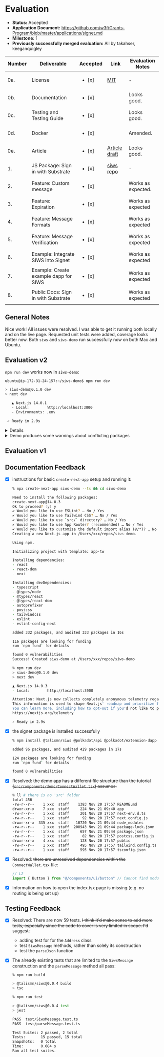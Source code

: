 # Evaluation

- **Status:** Accepted
- **Application Document:** https://github.com/w3f/Grants-Program/blob/master/applications/signet.md
- **Milestone:** 1
- **Previously successfully merged evaluation:** All by takahser, keeganquigley

| Number | Deliverable | Accepted | Link | Evaluation Notes |
|-|-|-|-|-|  
| 0a. | License | <ul><li>[x] </li></ul>| [MIT](https://github.com/TalismanSociety/siws/blob/44db2e2b36d9b350a77777bf67c2da97333bd6d7/LICENSE) | - |
| 0b. | Documentation | <ul><li>[x] </li></ul>| | Looks good. |  
| 0c. | Testing and Testing Guide | <ul><li>[x] </li></ul>| | Looks good. |
| 0d. | Docker | <ul><li>[x] </li></ul>| | Amended. |
| 0e. | Article | <ul><li>[x] </li></ul>| [Article draft](https://docs.google.com/document/d/1Px3RAxQnBMDzZLuw5okXZmCL1VP6gfhxEVvOBaFPiqQ/edit?usp=sharing) | Looks good. |
| 1. | JS Package: Sign in with Substrate | <ul><li>[x] </li></ul>| [siws repo](https://github.com/TalismanSociety/siws/tree/44db2e2b36d9b350a77777bf67c2da97333bd6d7) | - |
| 2. | Feature: Custom message | <ul><li>[x] </li></ul>| | Works as expected. |
| 3. | Feature: Expiration | <ul><li>[x] </li></ul>| | Works as expected |  
| 4. | Feature: Message Formats | <ul><li>[x] </li></ul>| | Works as expected |
| 5. | Feature: Message Verification | <ul><li>[x] </li></ul>| | Works as expected |
| 6. | Example: Integrate SIWS into Signet | <ul><li>[x] </li></ul>| | Works as expected |  
| 7. | Example: Create example dapp for SIWS | <ul><li>[x] </li></ul>| | Works as expected |
| 8. | Public Docs: Sign in with Substrate | <ul><li>[x] </li></ul>| | Works as expected |

## General Notes

Nice work! All issues were resolved. I was able to get it running both locally and on the live page. Requested unit tests were added, coverage looks better now. Both `siws` and `siws-demo` run successfully now on both Mac and Ubuntu.

## Evaluation v2

`npm run dev` works now in `siws-demo`:
```sh
ubuntu@ip-172-31-24-157:~/siws-demo$ npm run dev

> siws-demo@0.1.0 dev
> next dev

   ▲ Next.js 14.0.1
   - Local:        http://localhost:3000
   - Environments: .env

 ✓ Ready in 2.9s
```

<details>

    <summary>Requested unit tests were written</summary>

```ts
> @talismn/siws@0.0.5 test
> jest --verbose --coverage

 PASS  test/Address.test.ts
  Address
    construction
      fromSs58
        ✓ should return false if the address is invalid (5 ms)
        ✓ should return an Address if generic address is valid (1 ms)
        ✓ should return an Address if polkadot address is valid (1 ms)
        ✓ should return an Address if kusama address is valid (1 ms)
      fromPubKey
        ✓ should return false if the address is invalid
        ✓ should return an Address if generic pubkey is valid (1 ms)
        ✓ should return an Address if polkadot pubkey is valid
        ✓ should return an Address if kusama pubkey is valid
    methods
      isEqual
        ✓ should return true if addresses are equal
        ✓ should return false if addresses are not equal
      toSs58
        ✓ should return the correct ss58 address according to prefix (2 ms)
      toPubKey
        ✓ should return the correct pubkey

 PASS  test/parseMessage.test.ts
  parseMessage
    ✓ should parse a valid message correctly (7 ms)
    ✓ should parse a valid json message correctly (4 ms)
    ✓ should throw an error if address is invalid (12 ms)
    ✓ should throw error when message is empty string (1 ms)
    ✓ should throw error when message is random string
    ✓ should throw error when message is number (1 ms)
    ✓ should throw error when message is missing domain
    ✓ should throw error when message is missing chainName
    ✓ should throw error when message is missing address
    ✓ should throw error when message is missing uri
    ✓ should throw error when message is missing nonce (1 ms)
    ✓ should throw error when message is missing body (1 ms)
    ✓ should throw error when message is missing body with statement
    ✓ should throw error when message is missing statement text (1 ms)
  parseJson
    ✓ should parse a valid json message correctly (1 ms)
    ✓ should throw error if message is not valid json
    ✓ should throw error when json is invalid address
    ✓ should throw error when json is missing domain (1 ms)
    ✓ should throw error when json is missing address (2 ms)
    ✓ should throw error when json is missing uri
    ✓ should throw error when json is missing nonce (1 ms)

 PASS  test/SiwsMessage.test.ts
  SiwsMessage
    constructor
      ✓ should create an SIWS instance with correct params (4 ms)
      ✓ should throw error when address is invalid (11 ms)
      ✓ should throw error if domain is invalid (1 ms)
      ✓ should throw error if uri is invalid (1 ms)
      ✓ should throw error if nonce is invalid (6 ms)
      ✓ should throw error if issuedAt is invalid (1 ms)
      ✓ should throw error if expirationTime is invalid (1 ms)
      ✓ should throw error if expirationTime is before issuedAt (1 ms)
      ✓ should throw error when message has expired (2 ms)
    asJson
      ✓ should return the same params as json object
    prepareJson
      ✓ should return the same params as json string (2 ms)
    prepareMessage
      ✓ should return the same params as message string (1 ms)
    sign
      ✓ should throw error when signRaw method does not exist (2 ms)
      ✓ should call signRaw with the right parameters (1 ms)
    signJson
      ✓ should throw error when signRaw method does not exist
      ✓ should call signRaw with the right parameters (1 ms)

------------------|---------|----------|---------|---------|-------------------
File              | % Stmts | % Branch | % Funcs | % Lines | Uncovered Line #s
------------------|---------|----------|---------|---------|-------------------
All files         |      98 |    97.59 |   93.75 |      98 |
 src              |   97.89 |    97.59 |   93.75 |   97.89 |
  SiwsMessage.ts  |     100 |      100 |     100 |     100 |
  parseMessage.ts |     100 |      100 |     100 |     100 |
  utils.ts        |   89.39 |    83.33 |   85.71 |   89.39 | 16-22
 test             |     100 |      100 |     100 |     100 |
  config.ts       |     100 |      100 |     100 |     100 |
------------------|---------|----------|---------|---------|-------------------
Test Suites: 3 passed, 3 total
Tests:       49 passed, 49 total
Snapshots:   0 total
Time:        0.943 s
Ran all test suites.
npm notice
npm notice New major version of npm available! 9.6.5 -> 10.2.5
npm notice Changelog: https://github.com/npm/cli/releases/tag/v10.2.5
npm notice Run npm install -g npm@10.2.5 to update!
npm notice
```
</details>

<details>
    <summary>Demo produces some warnings about conflicting packages</summary>

```js
 ✓ Creating an optimized production build    
 ✓ Compiled successfully
   Collecting page data  ..@polkadot/util has multiple versions, ensure that there is only one installed.
Either remove and explicitly install matching versions or dedupe using your package manager.
The following conflicting packages were found:
        cjs 12.5.1      node_modules/@polkadot/util/cjs
        esm 12.5.1      node_modules/@polkadot/util/
@polkadot/util-crypto has multiple versions, ensure that there is only one installed.
Either remove and explicitly install matching versions or dedupe using your package manager.
The following conflicting packages were found:
        cjs 12.5.1      node_modules/@polkadot/util-crypto/cjs
        esm 12.5.1      node_modules/@polkadot/util-crypto/
@polkadot/wasm-crypto has multiple versions, ensure that there is only one installed.
Either remove and explicitly install matching versions or dedupe using your package manager.
The following conflicting packages were found:
        cjs 7.2.2       node_modules/@polkadot/wasm-crypto/cjs
        esm 7.2.2       node_modules/@polkadot/wasm-crypto/
@polkadot/wasm-bridge has multiple versions, ensure that there is only one installed.
Either remove and explicitly install matching versions or dedupe using your package manager.
The following conflicting packages were found:
        cjs 7.2.2       node_modules/@polkadot/wasm-bridge/cjs
        esm 7.2.2       node_modules/@polkadot/wasm-bridge/
@polkadot/wasm-crypto-wasm has multiple versions, ensure that there is only one installed.
Either remove and explicitly install matching versions or dedupe using your package manager.
The following conflicting packages were found:
        cjs 7.2.2       node_modules/@polkadot/wasm-crypto-wasm/cjs
        esm 7.2.2       node_modules/@polkadot/wasm-crypto-wasm/
@polkadot/wasm-util has multiple versions, ensure that there is only one installed.
Either remove and explicitly install matching versions or dedupe using your package manager.
The following conflicting packages were found:
        cjs 7.2.2       node_modules/@polkadot/wasm-util/cjs
        esm 7.2.2       node_modules/@polkadot/wasm-util/
 ✓ Collecting page data    
   Generating static pages (2/3)  [==  ] 
@polkadot/util has multiple versions, ensure that there is only one installed.
Either remove and explicitly install matching versions or dedupe using your package manager.
The following conflicting packages were found:
        cjs 12.5.1      node_modules/@polkadot/util/cjs
        esm 12.5.1      node_modules/@polkadot/util/
@polkadot/util-crypto has multiple versions, ensure that there is only one installed.
Either remove and explicitly install matching versions or dedupe using your package manager.
The following conflicting packages were found:
        cjs 12.5.1      node_modules/@polkadot/util-crypto/cjs
        esm 12.5.1      node_modules/@polkadot/util-crypto/
@polkadot/wasm-crypto has multiple versions, ensure that there is only one installed.
Either remove and explicitly install matching versions or dedupe using your package manager.
The following conflicting packages were found:
        cjs 7.2.2       node_modules/@polkadot/wasm-crypto/cjs
        esm 7.2.2       node_modules/@polkadot/wasm-crypto/
@polkadot/wasm-bridge has multiple versions, ensure that there is only one installed.
Either remove and explicitly install matching versions or dedupe using your package manager.
The following conflicting packages were found:
        cjs 7.2.2       node_modules/@polkadot/wasm-bridge/cjs
        esm 7.2.2       node_modules/@polkadot/wasm-bridge/
@polkadot/wasm-crypto-wasm has multiple versions, ensure that there is only one installed.
Either remove and explicitly install matching versions or dedupe using your package manager.
The following conflicting packages were found:
        cjs 7.2.2       node_modules/@polkadot/wasm-crypto-wasm/cjs
        esm 7.2.2       node_modules/@polkadot/wasm-crypto-wasm/
@polkadot/wasm-util has multiple versions, ensure that there is only one installed.
Either remove and explicitly install matching versions or dedupe using your package manager.
The following conflicting packages were found:
        cjs 7.2.2       node_modules/@polkadot/wasm-util/cjs
 ✓ Generating static pages (3/3) 
 ✓ Collecting build traces    
 ✓ Finalizing page optimization 
```
</details>

## Evaluation v1

## Documentation Feedback

- [x] instructions for basic `create-next-app` setup and running it:
    ```zsh
    % npx create-next-app siws-demo --ts && cd siws-demo

    Need to install the following packages:
    create-next-app@14.0.3
    Ok to proceed? (y) y
    ✔ Would you like to use ESLint? … No / Yes
    ✔ Would you like to use Tailwind CSS? … No / Yes
    ✔ Would you like to use `src/` directory? … No / Yes
    ✔ Would you like to use App Router? (recommended) … No / Yes
    ✔ Would you like to customize the default import alias (@/*)? … No / Yes
    Creating a new Next.js app in /Users/xxx/repos/siws-demo.

    Using npm.

    Initializing project with template: app-tw 

    Installing dependencies:
    - react
    - react-dom
    - next

    Installing devDependencies:
    - typescript
    - @types/node
    - @types/react
    - @types/react-dom
    - autoprefixer
    - postcss
    - tailwindcss
    - eslint
    - eslint-config-next

    added 332 packages, and audited 333 packages in 16s

    116 packages are looking for funding
    run `npm fund` for details

    found 0 vulnerabilities
    Success! Created siws-demo at /Users/xxx/repos/siws-demo

    % npm run dev
    > siws-demo@0.1.0 dev
    > next dev

    ▲ Next.js 14.0.3
    - Local:        http://localhost:3000

    Attention: Next.js now collects completely anonymous telemetry regarding usage.
    This information is used to shape Next.js' roadmap and prioritize features.
    You can learn more, including how to opt-out if you'd not like to participate in this anonymous program, by visiting the following URL:
    https://nextjs.org/telemetry

    ✓ Ready in 2.9s
    ```
- [x] the signet package is installed successfully
    ```zsh
    % npm install @talismn/siws @polkadot/api @polkadot/extension-dapp

    added 96 packages, and audited 429 packages in 17s

    124 packages are looking for funding
    run `npm fund` for details

    found 0 vulnerabilities
    ```

- [x] Resolved: ~~the demo app has a different file structure than the tutorial (`src/components/demo/ConnectWallet.tsx`) assumes:~~

    ```zsh
    % ll # there is no 'src' folder
    total 456
    -rw-r--r--    1 xxx  staff    1383 Nov 20 17:57 README.md
    drwxr-xr-x    7 xxx  staff     224 Nov 21 09:40 app
    -rw-r--r--    1 xxx  staff     201 Nov 20 17:57 next-env.d.ts
    -rw-r--r--    1 xxx  staff      92 Nov 20 17:57 next.config.js
    drwxr-xr-x  335 xxx  staff   10720 Nov 21 09:44 node_modules
    -rw-r--r--    1 xxx  staff  200943 Nov 21 09:44 package-lock.json
    -rw-r--r--    1 xxx  staff     657 Nov 21 09:44 package.json
    -rw-r--r--    1 xxx  staff      82 Nov 20 17:57 postcss.config.js
    drwxr-xr-x    4 xxx  staff     128 Nov 20 17:57 public
    -rw-r--r--    1 xxx  staff     495 Nov 20 17:57 tailwind.config.ts
    -rw-r--r--    1 xxx  staff     595 Nov 20 17:57 tsconfig.json
    ```

- [x] Resolved: ~~there are unresolved dependencies within the `ConnectWallet.tsx` file:~~
    ```typescript
    // L2
    import { Button } from "@/components/ui/button" // Cannot find module '@/components/ui/button' or its corresponding type declarations.ts(2307)
    ```

- [x] Information on how to open the index.tsx page is missing (e.g. no routing is being set up)

## Testing Feedback

- [x] Resolved: There are now 59 tests. ~~I think it'd make sense to add more tests, especially since the code to cover is very limited in scope. I'd suggest:~~
    - adding test for for the `Address` class
    - test `SiwsMessage` methods, rather than solely its construction
    - test the `parseJson` function

- [x] The already existing tests that are limited to the `SiwsMessage` construction and the `parseMessage` method all pass:
    ```zsh
    % npm run build

    > @talismn/siws@0.0.4 build
    > tsc

    % npm run test         

    > @talismn/siws@0.0.4 test
    > jest

    PASS  test/SiwsMessage.test.ts
    PASS  test/parseMessage.test.ts

    Test Suites: 2 passed, 2 total
    Tests:       15 passed, 15 total
    Snapshots:   0 total
    Time:        0.684 s
    Ran all test suites.
    ```
